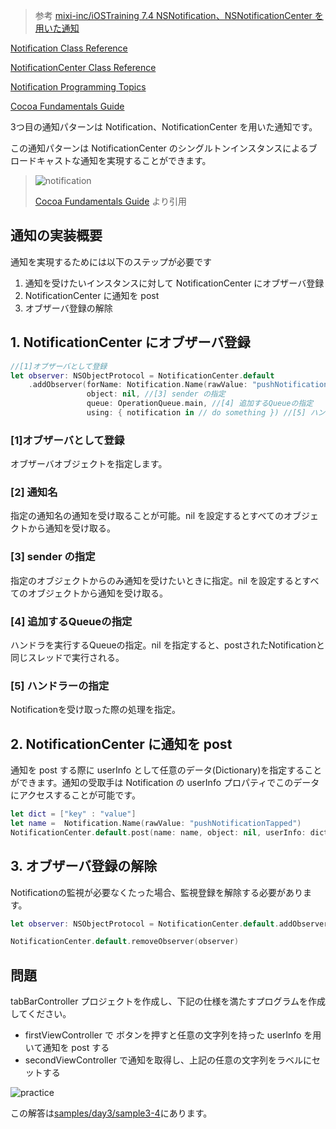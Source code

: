> 参考 [mixi-inc/iOSTraining
7.4 NSNotification、NSNotificationCenter を用いた通知](https://github.com/mixi-inc/iOSTraining/wiki/7.4-NSNotification%E3%80%81NSNotificationCenter-%E3%82%92%E7%94%A8%E3%81%84%E3%81%9F%E9%80%9A%E7%9F%A5)

[Notification Class Reference](https://developer.apple.com/reference/foundation/nsnotification)

[NotificationCenter Class Reference](https://developer.apple.com/reference/foundation/nsnotificationcenter)

[Notification Programming Topics](https://developer.apple.com/library/content/documentation/Cocoa/Conceptual/Notifications/Introduction/introNotifications.html#//apple_ref/doc/uid/10000043-SW1)

[Cocoa Fundamentals Guide](https://developer.apple.com/jp/documentation/Cocoa/Conceptual/CocoaFundamentals/CommunicatingWithObjects/chapter_6_section_6.html)

3つ目の通知パターンは Notification、NotificationCenter を用いた通知です。

この通知パターンは NotificationCenter のシングルトンインスタンスによるブロードキャストな通知を実現することができます。

> ![notification](https://raw.github.com/mixi-inc/iOSTraining/master/Doc/Images/7.4/notification.png)
>
> [Cocoa Fundamentals Guide](https://developer.apple.com/jp/documentation/Cocoa/Conceptual/CocoaFundamentals/CommunicatingWithObjects/chapter_6_section_6.html) より引用

## 通知の実装概要
通知を実現するためには以下のステップが必要です

1. 通知を受けたいインスタンスに対して NotificationCenter にオブザーバ登録
2. NotificationCenter に通知を post
3. オブザーバ登録の解除

## 1. NotificationCenter にオブザーバ登録

```swift
//[1]オブザーバとして登録
let observer: NSObjectProtocol = NotificationCenter.default
    .addObserver(forName: Notification.Name(rawValue: "pushNotificationTapped"), //[2] 通知名
                 object: nil, //[3] sender の指定
                 queue: OperationQueue.main, //[4] 追加するQueueの指定
                 using: { notification in // do something }) //[5] ハンドラーの指定
```

### [1]オブザーバとして登録

オブザーバオブジェクトを指定します。

### [2] 通知名

指定の通知名の通知を受け取ることが可能。nil を設定するとすべてのオブジェクトから通知を受け取る。

### [3] sender の指定

指定のオブジェクトからのみ通知を受けたいときに指定。nil を設定するとすべてのオブジェクトから通知を受け取る。

### [4] 追加するQueueの指定

ハンドラを実行するQueueの指定。nil を指定すると、postされたNotificationと同じスレッドで実行される。

### [5] ハンドラーの指定

Notificationを受け取った際の処理を指定。

## 2. NotificationCenter に通知を post

通知を post する際に userInfo として任意のデータ(Dictionary)を指定することができます。通知の受取手は Notification の userInfo プロパティでこのデータにアクセスすることが可能です。

```swift
let dict = ["key" : "value"]
let name =  Notification.Name(rawValue: "pushNotificationTapped")
NotificationCenter.default.post(name: name, object: nil, userInfo: dict)
```

## 3. オブザーバ登録の解除

Notificationの監視が必要なくたった場合、監視登録を解除する必要があります。

```swift
let observer: NSObjectProtocol = NotificationCenter.default.addObserver(...)

NotificationCenter.default.removeObserver(observer)
```

## 問題

tabBarController プロジェクトを作成し、下記の仕様を満たすプログラムを作成してください。

- firstViewController で ボタンを押すと任意の文字列を持った userInfo を用いて通知を post する
- secondViewController で通知を取得し、上記の任意の文字列をラベルにセットする

![practice](https://raw.github.com/mixi-inc/iOSTraining/master/Doc/Images/7.4/practice.png)

この解答は[samples/day3/sample3-4](../../samples/day3/sample3-4)にあります。
